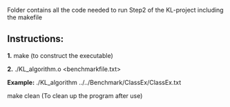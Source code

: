 Folder contains all the code needed to run Step2 of the KL-project including the makefile

<H2>Instructions:</H2>

**1.** make (to construct the executable)

**2.** ./KL_algorithm.o <benchmarkfile.txt>

**Example:** ./KL_algorithm ../../Benchmark/ClassEx/ClassEx.txt
  
make clean (To clean up the program after use)
